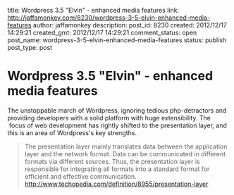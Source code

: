 title: Wordpress 3.5 "Elvin" - enhanced media features
link: http://jaffamonkey.com/8230/wordpress-3-5-elvin-enhanced-media-features
author: jaffamonkey
description: 
post_id: 8230
created: 2012/12/17 14:29:21
created_gmt: 2012/12/17 14:29:21
comment_status: open
post_name: wordpress-3-5-elvin-enhanced-media-features
status: publish
post_type: post

# Wordpress 3.5 "Elvin" - enhanced media features

The unstoppable march of Wordpress, ignoring tedious php-detractors and providing developers with a solid platform with huge extensibility. The  focus of web development has rightly shifted to the presentation layer, and this is an area of Wordpress's key strengths. 

> The presentation layer mainly translates data between the application layer and the network format. Data can be communicated in different formats via different sources. Thus, the presentation layer is responsible for integrating all formats into a standard format for efficient and effective communication. http://www.techopedia.com/definition/8955/presentation-layer